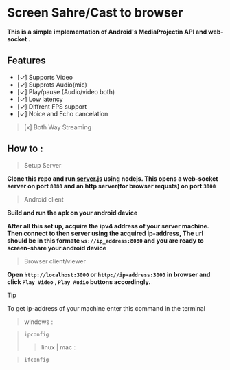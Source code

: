 # Screen Sahre/Cast to browser

**This is a simple implementation of Android's MediaProjectin API and web-socket .**

## Features

- [✓]  Supports Video 
- [✓]  Supprots Audio(mic)
- [✓]  Play/pause (Audio/video both)
- [✓]  Low latency
- [✓]  Diffrent FPS support
- [✓]  Noice and Echo cancelation
> [x]  Both Way Streaming

## How to :
> Setup Server

**Clone this repo and run [server.js](./Server/server.js) using nodejs. This opens a web-socket server on port `8080` and an http server(for browser requsts) on port `3000`**



> Android client

**Build and run the apk on your android device**

**After all this set up, acquire the ipv4 address of your server machine. Then connect to then server using the acquired ip-address, The url should be in this formate `ws://ip_address:8080` and you are ready to screen-share your android device**

>Browser client/viewer

**Open `http://localhost:3000` or `http://ip-address:3000` in browser and click `Play Video` , `Play Audio` buttons accordingly.**

> [!TIP]
> To get ip-address of your machine enter this command in the terminal
> > windows :

> `ipconfig`
>>linux | mac :

>`ifconfig`
